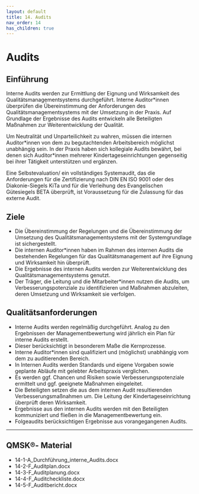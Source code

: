 ```yaml
---
layout: default
title: 14. Audits
nav_order: 14
has_children: true
---
```


# Audits

## Einführung
Interne Audits werden zur Ermittlung der Eignung und Wirksamkeit des Qualitätsmanagementsystems durchgeführt. Interne Auditor\*innen überprüfen die Übereinstimmung der Anforderungen des Qualitätsmanagementsystems mit der Umsetzung in der Praxis. Auf Grundlage der Ergebnisse des Audits entwickeln alle Beteiligten Maßnahmen zur Weiterentwicklung der Qualität.

Um Neutralität und Unparteilichkeit zu wahren, müssen die internen Auditor\*innen von dem zu begutachtenden Arbeitsbereich möglichst unabhängig sein. In der Praxis haben sich kollegiale Audits bewährt, bei denen sich Auditor\*innen mehrerer Kindertageseinrichtungen gegenseitig bei ihrer Tätigkeit unterstützen und ergänzen.

Eine Selbstevaluation/ ein vollständiges Systemaudit, das die Anforderungen für die Zertifizierung nach DIN EN ISO 9001 oder des Diakonie-Siegels KiTa und für die Verleihung des Evangelischen Gütesiegels BETA überprüft, ist Voraussetzung für die Zulassung für das externe Audit.

## Ziele
* Die Übereinstimmung der Regelungen und die Übereinstimmung der Umsetzung des Qualitätsmanagementsystems mit der Systemgrundlage ist sichergestellt.
* Die internen Auditor\*innen haben im Rahmen des internen Audits die bestehenden Regelungen für das Qualitätsmanagement auf ihre Eignung und Wirksamkeit hin überprüft.
* Die Ergebnisse des internen Audits werden zur Weiterentwicklung des Qualitätsmanagementsystems genutzt.
* Der Träger, die Leitung und die Mitarbeiter\*innen nutzen die Audits, um Verbesserungspotenziale zu identifizieren und Maßnahmen abzuleiten, deren Umsetzung und Wirksamkeit sie verfolgen.

## Qualitätsanforderungen
* Interne Audits werden regelmäßig durchgeführt. Analog zu den Ergebnissen der Managementbewertung wird jährlich ein Plan für interne Audits erstellt.
* Dieser berücksichtigt in besonderem Maße die Kernprozesse.
* Interne Auditor\*innen sind qualifiziert und (möglichst) unabhängig vom dem zu auditierenden Bereich.
* In Internen Audits werden Standards und eigene Vorgaben sowie geplante Abläufe mit gelebter Arbeitspraxis verglichen.
* Es werden ggf. Chancen und Risiken sowie Verbesserungspotenziale ermittelt und ggf. geeignete Maßnahmen eingeleitet.
* Die Beteiligten setzen die aus dem internen Audit resultierenden Verbesserungsmaßnahmen um. Die Leitung der Kindertageseinrichtung überprüft deren Wirksamkeit.
* Ergebnisse aus den internen Audits werden mit den Beteiligten kommuniziert und fließen in die Managementbewertung ein.
* Folgeaudits berücksichtigen Ergebnisse aus vorangegangenen Audits.

---

## QMSK®- Material
* 14-1-A\_Durchführung\_interne\_Audits.docx
* 14-2-F\_Auditplan.docx
* 14-3-F\_Auditplanung.docx
* 14-4-F\_Auditcheckliste.docx
* 14-5-F\_Auditbericht.docx